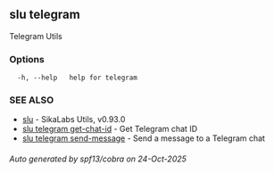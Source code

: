## slu telegram

Telegram Utils

### Options

```
  -h, --help   help for telegram
```

### SEE ALSO

* [slu](slu.md)	 - SikaLabs Utils, v0.93.0
* [slu telegram get-chat-id](slu_telegram_get-chat-id.md)	 - Get Telegram chat ID
* [slu telegram send-message](slu_telegram_send-message.md)	 - Send a message to a Telegram chat

###### Auto generated by spf13/cobra on 24-Oct-2025
